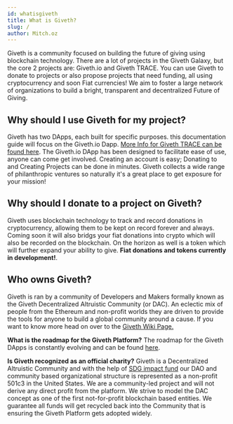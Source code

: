 ```yaml
---
id: whatisgiveth
title: What is Giveth?
slug: /
author: Mitch.oz
---
```


Giveth is a community focused on building the future of giving using blockchain technology. There are a lot of projects in the Giveth Galaxy, but the core 2 projects are: Giveth.io and Giveth TRACE. You can use Giveth to donate to projects or also propose projects that need funding, all using cryptocurrency and soon Fiat currencies! We aim to foster a large network of organizations to build a bright, transparent and decentralized Future of Giving.

## Why should I use Giveth for my project?
Giveth has two DApps, each built for specific purposes. this documentation guide will focus on the Giveth.io Dapp. [More Info for Giveth TRACE can be found here](https://wiki.giveth.io/dapp). The Giveth.io DApp has been designed to facilitate ease of use, anyone can come get involved. Creating an account is easy; Donating to and Creating Projects can be done in minutes. Giveth collects a wide range of philanthropic ventures so naturally it's a great place to get exposure for your mission!

## Why should I donate to a project on Giveth?
Giveth uses blockchain technology to track and record donations in cryptocurrency, allowing them to be kept on record forever and always. Coming soon it will also bridgs your fiat donations into crypto which will also be recorded on the blockchain. On the horizon as well is a token which will further expand your ability to give. **Fiat donations and tokens currently in development!**.

## Who owns Giveth?
Giveth is ran by a community of Developers and Makers formally known as the Giveth Decentralized Altruistic Community (or DAC). An eclectic mix of people from the Ethereum and non-profit worlds they are driven to provide the tools for anyone to build a global community around a cause. If you want to know more head on over to the [Giveth Wiki Page.](https://wiki.giveth.io/dac/)

**What is the roadmap for the Giveth Platform?**
The roadmap for the Giveth DApps is constantly evolving and can be found [here](https://www.notion.so/giveth/Roadmap-5a154f91bf9a417ea31b2edbc925201a).

**Is Giveth recognized as an official charity?**
Giveth is a Decentralized Altruistic Community and with the help of [SDG impact fund](https://www.sdgimpactfund.org/) our DAO and community based organizational structure is represented as a non-profit 501c3 in the United States. We are a community-led project and will not derive any direct profit from the platform. We strive to model the DAC concept as one of the first not-for-profit blockchain based entities. We guarantee all funds will get recycled back into the Community that is ensuring the Giveth Platform gets adopted widely.
